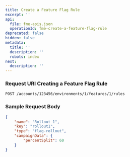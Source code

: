 ```yaml
---
title: Create a Feature Flag Rule
excerpt: ''
api:
  file: fme-apis.json
  operationId: fme-create-a-feature-flag-rule
deprecated: false
hidden: false
metadata:
  title: ''
  description: ''
  robots: index
next:
  description: ''
---
```

### Request URI Creating a Feature Flag Rule

```
POST /accounts/123456/environments/1/features/1/rules
```

### Sample Request Body

```json
{
    "name": "Rollout 1",
    "key": "rollout1",
    "type": "flag-rollout",
    "campaignData": {
        "percentSplit": 60
    }
}
```
